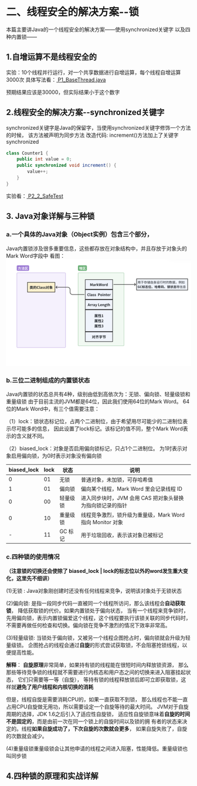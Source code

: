 # 二、线程安全的解决方案--锁

本篇主要讲Java的一个线程安全的解决方案——使用synchronized关键字
以及四种内置锁——



## 1.自增运算不是线程安全的
实验：10个线程并行运行，对一个共享数据进行自增运算，每个线程自增运算3000次
具体写法看：[ P1_BaseThread.java](../src/main/java/P2/P2_1_UnsafeTest.java)

预期结果应该是30000，但实际结果小于这个数字

## 2.线程安全的解决方案--synchronized关键字
synchronized关键字是Java的保留字，当使用synchronized关键字修饰一个方法的时候，
该方法被声明为同步方法
改造代码: increment()方法加上了关键字synchronized
```java
class Counter1 {
    public int value = 0;
    public synchronized void increment() {
        value++;
    }
}
```
实验看：[ P2_2_SafeTest](../src/main/java/P2/P2_2_SafeTest.java)


## 3. Java对象详解与三种锁
### a.一个具体的Java对象（Object实例）包含三个部分，
Java内置锁涉及很多重要信息，这些都存放在对象结构中，并且存放于对象头的Mark Word字段中
看图：![Java的Object实例结构](../materials/P2/StructureofObject.png)


### b.三位二进制组成的内置锁状态
Java内置锁的状态总共有4种，级别由低到高依次为：无锁、偏向锁、轻量级锁和重量级锁
由于目前主流的JVM都是64位，因此我们使用64位的Mark Word。
64位的Mark Word中，有三个值需要注意：

（1）lock：锁状态标记位，占两个二进制位，由于希望用尽可能少的二进制位表示尽可能多的信息，
因此设置了lock标记。该标记的值不同，整个Mark Word表示的含义就不同。

（2）biased_lock：对象是否启用偏向锁标记，只占1个二进制位。
为1时表示对象启用偏向锁，为0时表示对象没有偏向锁

| biased_lock | lock            | 状态    | 说明                                     |
| ----------- | --------------- | ----- | -------------------------------------- |
| 0           | 01              | 无锁    | 普通对象，未加锁，可存哈希值                         |
| 1           | 01              | 偏向锁   | 偏向某个线程，Mark Word 里会记录线程 ID             |
| 0           | 00              | 轻量级锁  | 进入同步块时，JVM 会用 CAS 把对象头替换为指向锁记录的指针      |
| 0           | 10              | 重量级锁  | 线程竞争激烈，锁升级为重量级，Mark Word 指向 Monitor 对象 |
| -           | 11              | GC 标记 | 用于垃圾回收，表示该对象已被标记                       |

### c.四种锁的使用情况

**（注意锁的切换还会使除了 biased_lock | lock的标志位以外的word发生重大变化，这里先不细讲）**

(1)无锁 : Java对象刚创建时还没有任何线程来竞争，说明该对象处于无锁状态

(2)偏向锁: 是指一段同步代码一直被同一个线程所访问，那么该线程会**自动获取锁**，
降低获取锁的代价。如果内置锁处于偏向状态，
当有一个线程来竞争锁时，先用偏向锁，表示内置锁偏爱这个线程，这个线程要执行该锁关联的同步代码时，
不需要再做任何检查和切换。偏向锁在竞争不激烈的情况下效率非常高。

(3)轻量级锁: 当锁处于偏向锁，又被另一个线程企图抢占时，偏向锁就会升级为轻量级锁。
企图抢占的线程会通过**自旋**的形式尝试获取锁，不会阻塞抢锁线程，以便提高性能。

**解释**：
**自旋原理**非常简单，如果持有锁的线程能在很短时间内释放锁资源，
那么那些等待竞争锁的线程就不需要进行内核态和用户态之间的切换来进入阻塞挂起状态，
它们只需要等一等（自旋），
等持有锁的线程释放锁后即可立即获取锁，这样就**避免了用户线程和内核切换的消耗**

但是，线程自旋是需要消耗CPU的，如果一直获取不到锁，
那么线程也不能一直占用CPU自旋做无用功，所以需要设定一个自旋等待的最大时间。
JVM对于自旋周期的选择，JDK 1.6之后引入了适应性自旋锁，
适应性自旋锁意味着**自旋的时间不是固定的**，而是由前一次在同一个锁上的自旋时间以及锁的拥
有者的状态来决定的。线程**如果自旋成功了，下次自旋的次数就会更多**，
如果自旋失败了，自旋的次数就会减少。

(4)重量级锁重量级锁会让其他申请的线程之间进入阻塞，性能降低。重量级锁也叫同步锁


## 4.四种锁的原理和实战详解
